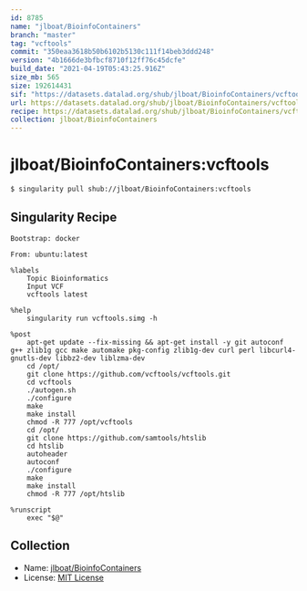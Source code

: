 ```yaml
---
id: 8785
name: "jlboat/BioinfoContainers"
branch: "master"
tag: "vcftools"
commit: "350eaa3618b50b6102b5130c111f14beb3ddd248"
version: "4b1666de3bfbcf8710f12ff76c45dcfe"
build_date: "2021-04-19T05:43:25.916Z"
size_mb: 565
size: 192614431
sif: "https://datasets.datalad.org/shub/jlboat/BioinfoContainers/vcftools/2021-04-19-350eaa36-4b1666de/4b1666de3bfbcf8710f12ff76c45dcfe.simg"
url: https://datasets.datalad.org/shub/jlboat/BioinfoContainers/vcftools/2021-04-19-350eaa36-4b1666de/
recipe: https://datasets.datalad.org/shub/jlboat/BioinfoContainers/vcftools/2021-04-19-350eaa36-4b1666de/Singularity
collection: jlboat/BioinfoContainers
---
```


# jlboat/BioinfoContainers:vcftools

```bash
$ singularity pull shub://jlboat/BioinfoContainers:vcftools
```

## Singularity Recipe

```singularity
Bootstrap: docker

From: ubuntu:latest

%labels
    Topic Bioinformatics
    Input VCF
    vcftools latest

%help
    singularity run vcftools.simg -h

%post
    apt-get update --fix-missing && apt-get install -y git autoconf g++ zlib1g gcc make automake pkg-config zlib1g-dev curl perl libcurl4-gnutls-dev libbz2-dev liblzma-dev
    cd /opt/
    git clone https://github.com/vcftools/vcftools.git
    cd vcftools
    ./autogen.sh
    ./configure
    make
    make install
    chmod -R 777 /opt/vcftools
    cd /opt/
    git clone https://github.com/samtools/htslib
    cd htslib
    autoheader
    autoconf
    ./configure
    make
    make install
    chmod -R 777 /opt/htslib

%runscript
    exec "$@"
```

## Collection

 - Name: [jlboat/BioinfoContainers](https://github.com/jlboat/BioinfoContainers)
 - License: [MIT License](https://api.github.com/licenses/mit)

